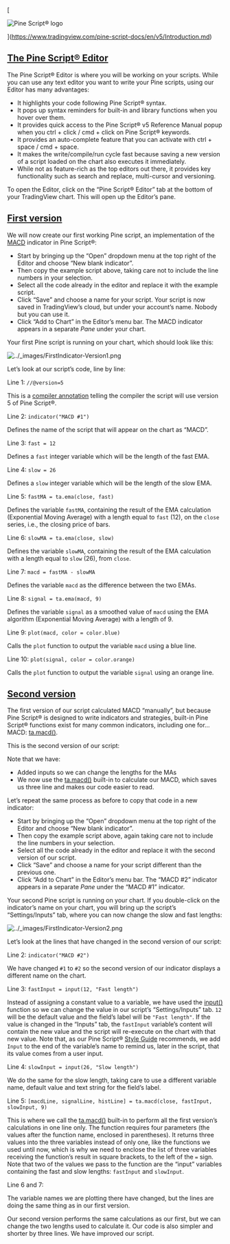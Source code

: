 [

![Pine Script® logo](https://tradingview.com/pine-script-docs/en/v5/_images/Pine-script-logo.svg)

](https://www.tradingview.com/pine-script-docs/en/v5/Introduction.md)

[The Pine Script® Editor](#id1)
----------------------------------------------------------------------------------------

The Pine Script® Editor is where you will be working on your scripts. While you can use any text editor you want to write your Pine scripts, using our Editor has many advantages:

*   It highlights your code following Pine Script® syntax.
*   It pops up syntax reminders for built-in and library functions when you hover over them.
*   It provides quick access to the Pine Script® v5 Reference Manual popup when you ctrl + click / cmd + click on Pine Script® keywords.
*   It provides an auto-complete feature that you can activate with ctrl + space / cmd + space.
*   It makes the write/compile/run cycle fast because saving a new version of a script loaded on the chart also executes it immediately.
*   While not as feature-rich as the top editors out there, it provides key functionality such as search and replace, multi-cursor and versioning.

To open the Editor, click on the “Pine Script® Editor” tab at the bottom of your TradingView chart. This will open up the Editor’s pane.

[First version](#id2)
---------------------------------------------------------------------

We will now create our first working Pine script, an implementation of the [MACD](https://www.tradingview.com/support/solutions/43000502344-macd-moving-average-convergence-divergence/) indicator in Pine Script®:



*   Start by bringing up the “Open” dropdown menu at the top right of the Editor and choose “New blank indicator”.
*   Then copy the example script above, taking care not to include the line numbers in your selection.
*   Select all the code already in the editor and replace it with the example script.
*   Click “Save” and choose a name for your script. Your script is now saved in TradingView’s cloud, but under your account’s name. Nobody but you can use it.
*   Click “Add to Chart” in the Editor’s menu bar. The MACD indicator appears in a separate _Pane_ under your chart.

Your first Pine script is running on your chart, which should look like this:

![../_images/FirstIndicator-Version1.png](https://tradingview.com/pine-script-docs/en/v5/_images/FirstIndicator-Version1.png)

Let’s look at our script’s code, line by line:

Line 1: `//@version=5`

This is a [compiler annotation](language/Script_structure.html#pagescriptstructure-compilerannotations) telling the compiler the script will use version 5 of Pine Script®.

Line 2: `indicator("MACD #1")`

Defines the name of the script that will appear on the chart as “MACD”.

Line 3: `fast = 12`

Defines a `fast` integer variable which will be the length of the fast EMA.

Line 4: `slow = 26`

Defines a `slow` integer variable which will be the length of the slow EMA.

Line 5: `fastMA = ta.ema(close, fast)`

Defines the variable `fastMA`, containing the result of the EMA calculation (Exponential Moving Average) with a length equal to `fast` (12), on the `close` series, i.e., the closing price of bars.

Line 6: `slowMA = ta.ema(close, slow)`

Defines the variable `slowMA`, containing the result of the EMA calculation with a length equal to `slow` (26), from `close`.

Line 7: `macd = fastMA - slowMA`

Defines the variable `macd` as the difference between the two EMAs.

Line 8: `signal = ta.ema(macd, 9)`

Defines the variable `signal` as a smoothed value of `macd` using the EMA algorithm (Exponential Moving Average) with a length of 9.

Line 9: `plot(macd, color = color.blue)`

Calls the `plot` function to output the variable `macd` using a blue line.

Line 10: `plot(signal, color = color.orange)`

Calls the `plot` function to output the variable `signal` using an orange line.

[Second version](#id3)
-----------------------------------------------------------------------

The first version of our script calculated MACD “manually”, but because Pine Script® is designed to write indicators and strategies, built-in Pine Script® functions exist for many common indicators, including one for… MACD: [ta.macd()](https://www.tradingview.com/pine-script-reference/v5/#fun_ta{dot}macd).

This is the second version of our script:



Note that we have:

*   Added inputs so we can change the lengths for the MAs
*   We now use the [ta.macd()](https://www.tradingview.com/pine-script-reference/v5/#fun_ta{dot}macd) built-in to calculate our MACD, which saves us three line and makes our code easier to read.

Let’s repeat the same process as before to copy that code in a new indicator:

*   Start by bringing up the “Open” dropdown menu at the top right of the Editor and choose “New blank indicator”.
*   Then copy the example script above, again taking care not to include the line numbers in your selection.
*   Select all the code already in the editor and replace it with the second version of our script.
*   Click “Save” and choose a name for your script different than the previous one.
*   Click “Add to Chart” in the Editor’s menu bar. The “MACD #2” indicator appears in a separate _Pane_ under the “MACD #1” indicator.

Your second Pine script is running on your chart. If you double-click on the indicator’s name on your chart, you will bring up the script’s “Settings/Inputs” tab, where you can now change the slow and fast lengths:

![../_images/FirstIndicator-Version2.png](https://tradingview.com/pine-script-docs/en/v5/_images/FirstIndicator-Version2.png)

Let’s look at the lines that have changed in the second version of our script:

Line 2: `indicator("MACD #2")`

We have changed `#1` to `#2` so the second version of our indicator displays a different name on the chart.

Line 3: `fastInput = input(12, "Fast length")`

Instead of assigning a constant value to a variable, we have used the [input()](https://www.tradingview.com/pine-script-reference/v5/#fun_input) function so we can change the value in our script’s “Settings/Inputs” tab. `12` will be the default value and the field’s label will be `"Fast length"`. If the value is changed in the “Inputs” tab, the `fastInput` variable’s content will contain the new value and the script will re-execute on the chart with that new value. Note that, as our Pine Script® [Style Guide](writing/Style_guide.html#pagestyleguide) recommends, we add `Input` to the end of the variable’s name to remind us, later in the script, that its value comes from a user input.

Line 4: `slowInput = input(26, "Slow length")`

We do the same for the slow length, taking care to use a different variable name, default value and text string for the field’s label.

Line 5: `[macdLine, signalLine, histLine] = ta.macd(close, fastInput, slowInput, 9)`

This is where we call the [ta.macd()](https://www.tradingview.com/pine-script-reference/v5/#fun_ta{dot}macd) built-in to perform all the first version’s calculations in one line only. The function requires four parameters (the values after the function name, enclosed in parentheses). It returns three values into the three variables instead of only one, like the functions we used until now, which is why we need to enclose the list of three variables receiving the function’s result in square brackets, to the left of the `=` sign. Note that two of the values we pass to the function are the “input” variables containing the fast and slow lengths: `fastInput` and `slowInput`.

Line 6 and 7:

The variable names we are plotting there have changed, but the lines are doing the same thing as in our first version.

Our second version performs the same calculations as our first, but we can change the two lengths used to calculate it. Our code is also simpler and shorter by three lines. We have improved our script.

